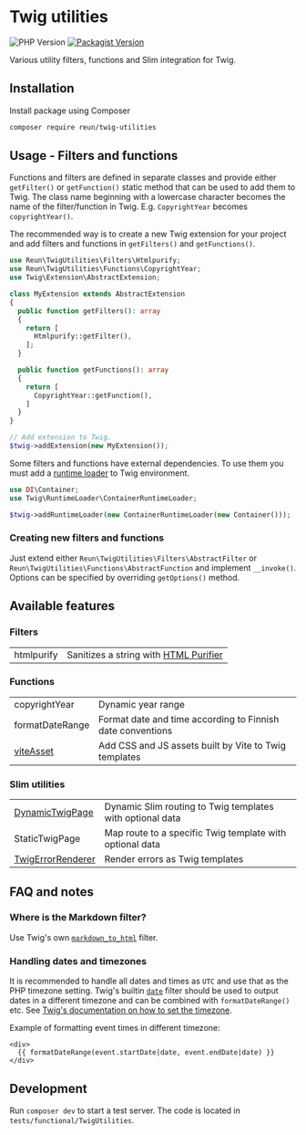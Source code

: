 # Twig utilities

![PHP Version](https://img.shields.io/packagist/dependency-v/reun/twig-utilities/php)
[![Packagist Version](https://img.shields.io/packagist/v/reun/twig-utilities)](https://packagist.org/packages/reun/twig-utilities)

Various utility filters, functions and Slim integration for Twig.

## Installation

Install package using Composer

```sh
composer require reun/twig-utilities
```

## Usage - Filters and functions

Functions and filters are defined in separate classes and provide either
`getFilter()` or `getFunction()` static method that can be used to add them to
Twig. The class name beginning with a lowercase character becomes the name of
the filter/function in Twig. E.g. `CopyrightYear` becomes `copyrightYear()`.

The recommended way is to create a new Twig extension for your project and add
filters and functions in `getFilters()` and `getFunctions()`.

```php
use Reun\TwigUtilities\Filters\Htmlpurify;
use Reun\TwigUtilities\Functions\CopyrightYear;
use Twig\Extension\AbstractExtension;

class MyExtension extends AbstractExtension
{
  public function getFilters(): array
  {
    return [
      Htmlpurify::getFilter(),
    ];
  }

  public function getFunctions(): array
  {
    return [
      CopyrightYear::getFunction(),
    ]
  }
}

// Add extension to Twig.
$twig->addExtension(new MyExtension());
```

Some filters and functions have external dependencies. To use them you must add
a [runtime
loader](https://twig.symfony.com/doc/3.x/advanced.html#definition-vs-runtime) to
Twig environment.

```php
use DI\Container;
use Twig\RuntimeLoader\ContainerRuntimeLoader;

$twig->addRuntimeLoader(new ContainerRuntimeLoader(new Container()));
```

### Creating new filters and functions

Just extend either `Reun\TwigUtilities\Filters\AbstractFilter` or
`Reun\TwigUtilities\Functions\AbstractFunction` and implement `__invoke()`.
Options can be specified by overriding `getOptions()` method.

## Available features

### Filters

|            |                                                                   |
| ---------- | ----------------------------------------------------------------- |
| htmlpurify | Sanitizes a string with [HTML Purifier](http://htmlpurifier.org/) |

### Functions

|                                |                                                            |
| ------------------------------ | ---------------------------------------------------------- |
| copyrightYear                  | Dynamic year range                                         |
| formatDateRange                | Format date and time according to Finnish date conventions |
| [viteAsset](docs/ViteAsset.md) | Add CSS and JS assets built by Vite to Twig templates      |

### Slim utilities

|                                                |                                                           |
| ---------------------------------------------- | --------------------------------------------------------- |
| [DynamicTwigPage](docs/DynamicTwigPage.md)     | Dynamic Slim routing to Twig templates with optional data |
| StaticTwigPage                                 | Map route to a specific Twig template with optional data  |
| [TwigErrorRenderer](docs/TwigErrorRenderer.md) | Render errors as Twig templates                           |

## FAQ and notes

### Where is the Markdown filter?

Use Twig's own
[`markdown_to_html`](https://twig.symfony.com/doc/3.x/filters/markdown_to_html.html)
filter.

### Handling dates and timezones

It is recommended to handle all dates and times as `UTC` and use that as the PHP
timezone setting. Twig's builtin
[`date`](https://twig.symfony.com/doc/3.x/filters/date.html) filter should be
used to output dates in a different timezone and can be combined with
`formatDateRange()` etc. See [Twig's documentation on how to set the
timezone](https://twig.symfony.com/doc/3.x/filters/date.html#timezone).

Example of formatting event times in different timezone:

```twig
<div>
  {{ formatDateRange(event.startDate|date, event.endDate|date) }}
</div>
```

## Development

Run `composer dev` to start a test server. The code is located in
`tests/functional/TwigUtilities`.
